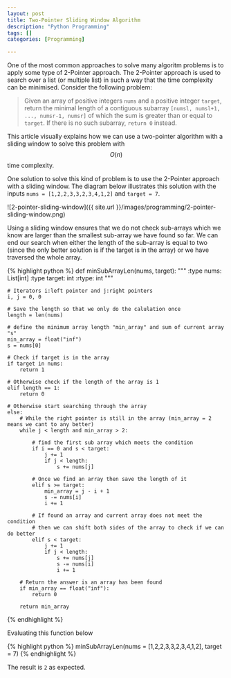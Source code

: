 ```yaml
---
layout: post
title: Two-Pointer Sliding Window Algorithm
description: "Python Programming"
tags: []
categories: [Programming]

---
```


One of the most common approaches to solve many algoritm problems is to apply some type of 2-Pointer approach. The 2-Pointer approach is used to search over a list (or multiple list) in such a way that the time complexity can be minimised. Consider the following problem:

> Given an array of positive integers <code>nums</code> and a positive integer <code>target</code>, return the minimal length of a contiguous subarray <code>[numsl, numsl+1, ..., numsr-1, numsr]</code> of which the sum is greater than or equal to <code>target</code>. If there is no such subarray, <code>return 0</code> instead.

This article visually explains how we can use a two-pointer algorithm with a sliding window to solve this problem with $$O(n)$$ time complexity.

<!-- more -->

One solution to solve this kind of problem is to use the 2-Pointer approach with a sliding window. The diagram below illustrates this solution with the inputs <code>nums = [1,2,2,3,3,2,3,4,1,2]</code> and <code>target = 7</code>.

![2-pointer-sliding-window]({{ site.url }}/images/programming/2-pointer-sliding-window.png)

Using a sliding window ensures that we do not check sub-arrays which we know are larger than the smallest sub-array we have found so far. We can end our search when either the length of the sub-array is equal to two (since the only better solution is if the target is in the array) or we have traversed the whole array.

{% highlight python %}
def minSubArrayLen(nums, target):
    """
    :type nums: List[int]
    :type target: int
    :rtype: int
    """

    # Iterators i:left pointer and j:right pointers
    i, j = 0, 0

    # Save the length so that we only do the calulation once
    length = len(nums)

    # define the minimum array length "min_array" and sum of current array "s"
    min_array = float("inf")
    s = nums[0]

    # Check if target is in the array
    if target in nums:
        return 1

    # Otherwise check if the length of the array is 1
    elif length == 1:
        return 0

    # Otherwise start searching through the array
    else:
        # While the right pointer is still in the array (min_array = 2 means we cant to any better)
        while j < length and min_array > 2:

            # find the first sub array which meets the condition
            if i == 0 and s < target:
                j += 1
                if j < length:
                    s += nums[j]

            # Once we find an array then save the length of it
            elif s >= target:
                min_array = j - i + 1
                s -= nums[i]
                i += 1

            # If found an array and current array does not meet the condition
            # then we can shift both sides of the array to check if we can do better
            elif s < target:
                j += 1
                if j < length:
                    s += nums[j]
                    s -= nums[i]
                    i += 1

        # Return the answer is an array has been found
        if min_array == float("inf"):
            return 0

        return min_array
{% endhighlight %}

Evaluating this function below

{% highlight python %}
minSubArrayLen(nums = [1,2,2,3,3,2,3,4,1,2], target = 7)
{% endhighlight %}

The result is <code>2</code> as expected.
